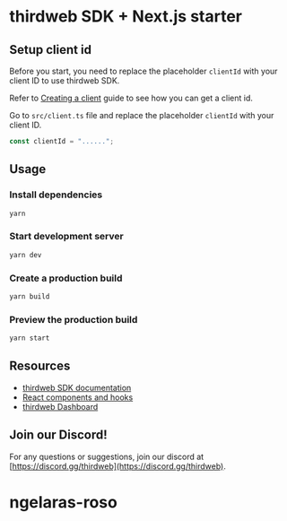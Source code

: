 # thirdweb SDK + Next.js starter

## Setup client id

Before you start, you need to replace the placeholder `clientId` with your client ID to use thirdweb SDK.

Refer to [Creating a client](https://portal.thirdweb.com/typescript/v5/client) guide to see how you can get a client id.

Go to `src/client.ts` file and replace the placeholder `clientId` with your client ID.

```ts
const clientId = "......";
```

## Usage

### Install dependencies

```bash
yarn
```

### Start development server

```bash
yarn dev
```

### Create a production build

```bash
yarn build
```

### Preview the production build

```bash
yarn start
```

## Resources

- [thirdweb SDK documentation](https://portal.thirdweb.com/typescript/v5)
- [React components and hooks](https://portal.thirdweb.com/typescript/v5/react)
- [thirdweb Dashboard](https://thirdweb.com/dashboard)

## Join our Discord!

For any questions or suggestions, join our discord at [https://discord.gg/thirdweb](https://discord.gg/thirdweb).
# ngelaras-roso
